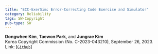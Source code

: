 ```yaml
---
title: "ECC-ExerSim: Error-Correcting Code Exercise and Simulator"
category: Reliability
tags: SW-Copyright
pub-type: SW
---
```


**Dongwhee Kim**, **Taewon Park**, and **Jungrae Kim**<br>
Korea Copyright Commission (No. C-2023-043210), September 26, 2023. <br>
Link: [[```Github```](https://github.com/xyz123479/ECC-exercise)]